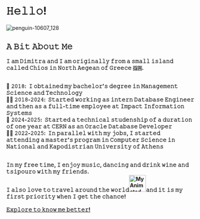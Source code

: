 # 𝙷𝚎𝚕𝚕𝚘!
![penguin-10607_128](https://github.com/user-attachments/assets/75f588bc-9bcd-4b50-8520-63208ef9ed88)

## 𝙰 𝙱𝚒𝚝 𝙰𝚋𝚘𝚞𝚝 𝙼𝚎

**𝙸 𝚊𝚖 𝙳𝚒𝚖𝚒𝚝𝚛𝚊 𝚊𝚗𝚍 𝙸 𝚊𝚖 𝚘𝚛𝚒𝚐𝚒𝚗𝚊𝚕𝚕𝚢 𝚏𝚛𝚘𝚖 𝚊 𝚜𝚖𝚊𝚕𝚕 𝚒𝚜𝚕𝚊𝚗𝚍 𝚌𝚊𝚕𝚕𝚎𝚍 𝙲𝚑𝚒𝚘𝚜 𝚒𝚗 𝙽𝚘𝚛𝚝𝚑 𝙰𝚎𝚐𝚎𝚊𝚗 𝚘𝚏 𝙶𝚛𝚎𝚎𝚌𝚎 🇬🇷.** <br> <br>

📜 **𝟸𝟶𝟷𝟾: &nbsp;𝙸 𝚘𝚋𝚝𝚊𝚒𝚗𝚎𝚍 𝚖𝚢 𝚋𝚊𝚌𝚑𝚎𝚕𝚘𝚛'𝚜 𝚍𝚎𝚐𝚛𝚎𝚎 𝚒𝚗 𝙼𝚊𝚗𝚊𝚐𝚎𝚖𝚎𝚗𝚝 𝚂𝚌𝚒𝚎𝚗𝚌𝚎 𝚊𝚗𝚍 𝚃𝚎𝚌𝚑𝚗𝚘𝚕𝚘𝚐𝚢** <br>
👩‍💻 **𝟸𝟶𝟷𝟾-𝟸𝟶𝟸𝟺: &nbsp;𝚂𝚝𝚊𝚛𝚝𝚎𝚍 𝚠𝚘𝚛𝚔𝚒𝚗𝚐 𝚊𝚜 𝚒𝚗𝚝𝚎𝚛𝚗 𝙳𝚊𝚝𝚊𝚋𝚊𝚜𝚎 𝙴𝚗𝚐𝚒𝚗𝚎𝚎𝚛 𝚊𝚗𝚍 𝚝𝚑𝚎𝚗 𝚊𝚜 𝚊 𝚏𝚞𝚕𝚕-𝚝𝚒𝚖𝚎 𝚎𝚖𝚙𝚕𝚘𝚢𝚎𝚎 𝚊𝚝 𝙸𝚖𝚙𝚊𝚌𝚝 𝙸𝚗𝚏𝚘𝚛𝚖𝚊𝚝𝚒𝚘𝚗 𝚂𝚢𝚜𝚝𝚎𝚖𝚜** <br> 
🎇 **𝟸𝟶𝟸𝟺-𝟸𝟶𝟸𝟻: &nbsp;𝚂𝚝𝚊𝚛𝚝𝚎𝚍 𝚊 𝚝𝚎𝚌𝚑𝚗𝚒𝚌𝚊𝚕 𝚜𝚝𝚞𝚍𝚎𝚗𝚜𝚑𝚒𝚙 𝚘𝚏 𝚊 𝚍𝚞𝚛𝚊𝚝𝚒𝚘𝚗 𝚘𝚏 𝚘𝚗𝚎 𝚢𝚎𝚊𝚛 𝚊𝚝 𝙲𝙴𝚁𝙽 𝚊𝚜 𝚊𝚗 𝙾𝚛𝚊𝚌𝚕𝚎 𝙳𝚊𝚝𝚊𝚋𝚊𝚜𝚎 𝙳𝚎𝚟𝚎𝚕𝚘𝚙𝚎𝚛** <br>
👩‍🎓 **𝟸𝟶𝟸𝟸-𝟸𝟶𝟸𝟻: &nbsp;𝙸𝚗 𝚙𝚊𝚛𝚊𝚕𝚕𝚎𝚕 𝚠𝚒𝚝𝚑 𝚖𝚢 𝚓𝚘𝚋𝚜, 𝙸 𝚜𝚝𝚊𝚛𝚝𝚎𝚍 𝚊𝚝𝚝𝚎𝚗𝚍𝚒𝚗𝚐 𝚊 𝚖𝚊𝚜𝚝𝚎𝚛'𝚜 𝚙𝚛𝚘𝚐𝚛𝚊𝚖 𝚒𝚗 𝙲𝚘𝚖𝚙𝚞𝚝𝚎𝚛 𝚂𝚌𝚒𝚎𝚗𝚌𝚎 𝚒𝚗 𝙽𝚊𝚝𝚒𝚘𝚗𝚊𝚕 𝚊𝚗𝚍 𝙺𝚊𝚙𝚘𝚍𝚒𝚜𝚝𝚛𝚒𝚊𝚗 𝚄𝚗𝚒𝚟𝚎𝚛𝚜𝚒𝚝𝚢 𝚘𝚏 𝙰𝚝𝚑𝚎𝚗𝚜** <br><br>

**𝙸𝚗 𝚖𝚢 𝚏𝚛𝚎𝚎 𝚝𝚒𝚖𝚎, 𝙸 𝚎𝚗𝚓𝚘𝚢 𝚖𝚞𝚜𝚒𝚌, 𝚍𝚊𝚗𝚌𝚒𝚗𝚐 𝚊𝚗𝚍 𝚍𝚛𝚒𝚗𝚔 𝚠𝚒𝚗𝚎 𝚊𝚗𝚍 𝚝𝚜𝚒𝚙𝚘𝚞𝚛𝚘 𝚠𝚒𝚝𝚑 𝚖𝚢 𝚏𝚛𝚒𝚎𝚗𝚍𝚜.** <br>
**𝙸 𝚊𝚕𝚜𝚘 𝚕𝚘𝚟𝚎 𝚝𝚘 𝚝𝚛𝚊𝚟𝚎𝚕 𝚊𝚛𝚘𝚞𝚗𝚍 𝚝𝚑𝚎 𝚠𝚘𝚛𝚕𝚍<img src="https://github.com/user-attachments/assets/cc9cab27-439d-48a7-a381-1ef74311663b" alt="My Animated GIF" width="45"/>𝚊𝚗𝚍 𝚒𝚝 𝚒𝚜 𝚖𝚢 𝚏𝚒𝚛𝚜𝚝 𝚙𝚛𝚒𝚘𝚛𝚒𝚝𝚢 𝚠𝚑𝚎𝚗 𝙸 𝚐𝚎𝚝 𝚝𝚑𝚎 𝚌𝚑𝚊𝚗𝚌𝚎!**
<br> <br>
**[𝙴𝚡𝚙𝚕𝚘𝚛𝚎 𝚝𝚘 𝚔𝚗𝚘𝚠 𝚖𝚎 𝚋𝚎𝚝𝚝𝚎𝚛!](https://demetrakostala.wixsite.com/allaboutme)**
